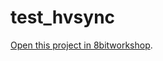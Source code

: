 test_hvsync
=====

[Open this project in 8bitworkshop](http://8bitworkshop.com/redir.html?platform=verilog&githubURL=https%3A%2F%2Fgithub.com%2Fhsk%2Ftest_hvsync&file=test_hvsync.v).

